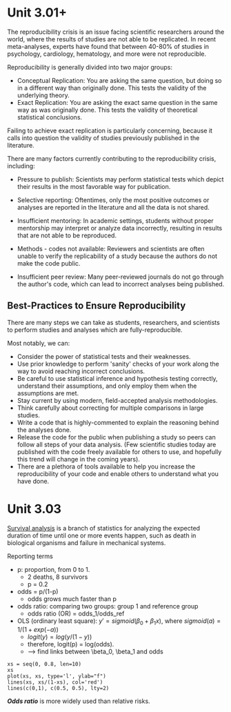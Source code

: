 # Unit 3.01+

The reproducibility crisis is an issue facing scientific researchers around the world, where the results of studies are not able to be replicated. In recent meta-analyses, experts have found that between 40-80% of studies in psychology, cardiology, hematology, and more were not reproducible.

Reproducibility is generally divided into two major groups:

  * Conceptual Replication: You are asking the same question, but doing so in a different way than originally done. This tests the validity of the underlying theory.
  * Exact Replication: You are asking the exact same question in the same way as was originally done. This tests the validity of theoretical statistical conclusions.

Failing to achieve exact replication is particularly concerning, because it calls into question the validity of studies previously published in the literature.

There are many factors currently contributing to the reproducibility crisis, including:

  * Pressure to publish: Scientists may perform statistical tests which depict their results in the most favorable way for publication.

  * Selective reporting: Oftentimes, only the most positive outcomes or analyses are reported in the literature and all the data is not shared.

  * Insufficient mentoring: In academic settings, students without proper mentorship may interpret or analyze data incorrectly, resulting in results that are not able to be reproduced.

  * Methods - codes not available: Reviewers and scientists are often unable to verify the replicability of a study because the authors do not make the code public.

  * Insufficient peer review: Many peer-reviewed journals do not go through the author's code, which can lead to incorrect analyses being published.
  
  
## Best-Practices to Ensure Reproducibility  

There are many steps we can take as students, researchers, and scientists to perform studies and analyses which are fully-reproducible.

Most notably, we can:
  * Consider the power of statistical tests and their weaknesses.
  * Use prior knowledge to perform 'sanity' checks of your work along the way to avoid reaching incorrect conclusions.
  * Be careful to use statistical inference and hypothesis testing correctly, understand their assumptions, and only employ them when the assumptions are met.
  * Stay current by using modern, field-accepted analysis methodologies.
  * Think carefully about correcting for multiple comparisons in large studies.
  * Write a code that is highly-commented to explain the reasoning behind the analyses done.
  * Release the code for the public when publishing a study so peers can follow all steps of your data analysis. (Few scientific studies today are published with the code freely available for others to use, and hopefully this trend will change in the coming years).
  * There are a plethora of tools available to help you increase the reproducibility of your code and enable others to understand what you have done.



##

# Unit 3.03

[Survival analysis](https://en.wikipedia.org/wiki/Survival_analysis) is a branch of statistics for analyzing the expected duration of time until one or more events happen, such as death in biological organisms and failure in mechanical systems.


Reporting terms
  * p: proportion, from 0 to 1.
    * 2 deaths, 8 survivors
    * p = 0.2
  * odds = p/(1-p)
    * odds grows much faster than p
  * odds ratio: comparing two groups: group 1 and reference group
    * odds ratio (OR) = odds_1/odds_ref
  * OLS (ordinary least square): $y' = sigmoid(\beta_0 + \beta_1 x)$, where $sigmoid(a) = 1/(1 + exp(-a))$
    * $logit(y) = log(y/(1-y))$
    * therefore, logit(p) = log(odds).
    * --> find links between \beta_0, \beta_1 and odds

```{r}
xs = seq(0, 0.8, len=10)
xs
plot(xs, xs, type='l', ylab="f")
lines(xs, xs/(1-xs), col='red')
lines(c(0,1), c(0.5, 0.5), lty=2)

```
    

***Odds ratio*** is more widely used than relative risks.
